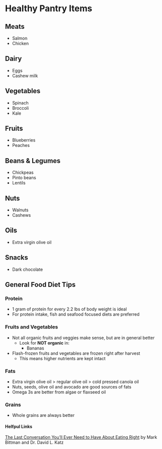 # Healthy Pantry Items

## Meats

* Salmon
* Chicken

## Dairy

* Eggs
* Cashew milk

## Vegetables

* Spinach
* Broccoli
* Kale

## Fruits

* Blueberries
* Peaches

## Beans & Legumes

* Chickpeas
* Pinto beans
* Lentils

## Nuts

* Walnuts
* Cashews

## Oils

* Extra virgin olive oil

## Snacks

* Dark chocolate

## General Food Diet Tips

### Protein

* 1 gram of protein for every 2.2 lbs of body weight is ideal
* For protein intake, fish and seafood focused diets are preferred

### Fruits and Vegetables

* Not all organic fruits and veggies make sense, but are in general better
  * Look for **NOT organic** in:
    * Bananas
* Flash-frozen fruits and vegetables are frozen right after harvest
  * This means higher nutrients are kept intact

### Fats

* Extra virgin olive oil > regular olive oil > cold pressed canola oil
* Nuts, seeds, olive oil and avocado are good sources of fats
* Omega 3s are better from algae or flaxseed oil

### Grains

* Whole grains are always better

#### Helfpul Links

[The Last Conversation You’ll Ever Need to Have About Eating Right](http://www.grubstreet.com/2018/03/ultimate-conversation-on-healthy-eating-and-nutrition.html) by Mark Bittman and Dr. David L. Katz